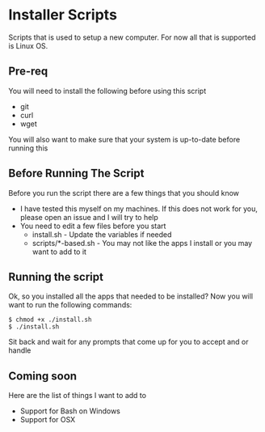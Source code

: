 # Installer Scripts
Scripts that is used to setup a new computer. For now all that is supported is
Linux OS.

## Pre-req
You will need to install the following before using this script

- git
- curl
- wget

You will also want to make sure that your system is up-to-date before running this
## Before Running The Script
Before you run the script there are a few things that you should know

- I have tested this myself on my machines. If this does not work for you,
please open an issue and I will try to help
- You need to edit a few files before you start
  - install.sh - Update the variables if needed
  - scripts/*-based.sh - You may not like the apps I install or you may want
  to add to it

## Running the script
Ok, so you installed all the apps that needed to be installed? Now you will
want to run the following commands:

```
$ chmod +x ./install.sh
$ ./install.sh
```

Sit back and wait for any prompts that come up for you to accept
and or handle

## Coming soon
Here are the list of things I want to add to

- Support for Bash on Windows
- Support for OSX
